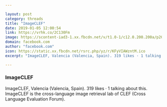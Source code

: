 ```yaml
---

layout: post
category: threads
title: "ImageCLEF"
date: 2019-01-05 12:00:54
link: https://vrhk.co/2C130Fm
image: https://scontent-iad3-1.xx.fbcdn.net/v/t1.0-1/c12.0.200.200a/p200x200/12239467_446085458849749_772046611791340667_n.png?_nc_cat=103&_nc_ht=scontent-iad3-1.xx&oh=620674d4c652362d797f047d72731453&oe=5CD44F33
domain: facebook.com
author: "facebook.com"
icon: https://static.xx.fbcdn.net/rsrc.php/yz/r/KFyVIAWzntM.ico
excerpt: "ImageCLEF, Valencia (Valencia, Spain). 319 likes · 1 talking about this. ImageCLEF is the cross-language image retrieval lab of CLEF (Cross Language Evaluation Forum)."

---
```


### ImageCLEF

ImageCLEF, Valencia (Valencia, Spain). 319 likes · 1 talking about this. ImageCLEF is the cross-language image retrieval lab of CLEF (Cross Language Evaluation Forum).